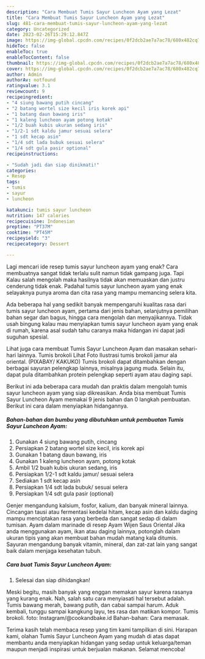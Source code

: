 ```yaml
---
description: "Cara Membuat Tumis Sayur Luncheon Ayam yang Lezat"
title: "Cara Membuat Tumis Sayur Luncheon Ayam yang Lezat"
slug: 481-cara-membuat-tumis-sayur-luncheon-ayam-yang-lezat
category: Uncategorized
date: 2023-02-26T15:29:12.847Z
image: https://img-global.cpcdn.com/recipes/0f2dcb2ae7a7ac78/680x482cq70/tumis-sayur-luncheon-ayam-foto-resep-utama.jpg
hideToc: false
enableToc: true
enableTocContent: false
thumbnail: https://img-global.cpcdn.com/recipes/0f2dcb2ae7a7ac78/680x482cq70/tumis-sayur-luncheon-ayam-foto-resep-utama.jpg
cover: https://img-global.cpcdn.com/recipes/0f2dcb2ae7a7ac78/680x482cq70/tumis-sayur-luncheon-ayam-foto-resep-utama.jpg
author: Admin
authorAv: notfound
ratingvalue: 3.1
reviewcount: 9
recipeingredient:
- "4 siung bawang putih cincang"
- "2 batang wortel size kecil iris korek api"
- "1 batang daun bawang iris"
- "1 kaleng luncheon ayam potong kotak"
- "1/2 buah kubis ukuran sedang iris"
- "1/2-1 sdt kaldu jamur sesuai selera"
- "1 sdt kecap asin"
- "1/4 sdt lada bubuk sesuai selera"
- "1/4 sdt gula pasir optional"
recipeinstructions:

- "Sudah jadi dan siap dinikmati!"
categories:
- Resep
tags:
- tumis
- sayur
- luncheon

katakunci: tumis sayur luncheon 
nutrition: 147 calories
recipecuisine: Indonesian
preptime: "PT37M"
cooktime: "PT45M"
recipeyield: "3"
recipecategory: Dessert

---
```



Lagi mencari ide resep tumis sayur luncheon ayam yang enak? Cara membuatnya sangat tidak terlalu sulit namun tidak gampang juga. Tapi Kalau salah mengolah maka hasilnya tidak akan memuaskan dan justru cenderung tidak enak. Padahal tumis sayur luncheon ayam yang enak selayaknya punya aroma dan cita rasa yang mampu memancing selera kita.


Ada beberapa hal yang sedikit banyak mempengaruhi kualitas rasa dari tumis sayur luncheon ayam, pertama dari jenis bahan, selanjutnya pemilihan bahan segar dan bagus, hingga cara mengolah dan menyajikannya. Tidak usah bingung kalau mau menyiapkan tumis sayur luncheon ayam yang enak di rumah, karena asal sudah tahu caranya maka hidangan ini dapat jadi suguhan spesial.

Lihat juga cara membuat Tumis Sayur Luncheon Ayam dan masakan sehari-hari lainnya. Tumis brokoli Lihat Foto Ilustrasi tumis brokoli jamur ala oriental. (PIXABAY/ KAKUKO) Tumis brokoli dapat ditambahkan dengan berbagai sayuran pelengkap lainnya, misalnya jagung muda. Selain itu, dapat pula ditambahkan protein pelengkap seperti ayam atau daging sapi.


Berikut ini ada beberapa cara mudah dan praktis dalam mengolah tumis sayur luncheon ayam yang siap dikreasikan. Anda bisa membuat Tumis Sayur Luncheon Ayam memakai 9 jenis bahan dan 0 langkah pembuatan. Berikut ini cara dalam menyiapkan hidangannya.

<!--inarticleads1-->

##### Bahan-bahan dan bumbu yang dibutuhkan untuk pembuatan Tumis Sayur Luncheon Ayam:

1. Gunakan 4 siung bawang putih, cincang
1. Persiapkan 2 batang wortel size kecil, iris korek api
1. Gunakan 1 batang daun bawang, iris
1. Gunakan 1 kaleng luncheon ayam, potong kotak
1. Ambil 1/2 buah kubis ukuran sedang, iris
1. Persiapkan 1/2-1 sdt kaldu jamur/ sesuai selera
1. Sediakan 1 sdt kecap asin
1. Persiapkan 1/4 sdt lada bubuk/ sesuai selera
1. Persiapkan 1/4 sdt gula pasir (optional)


Genjer mengandung kalsium, fosfor, kalium, dan banyak mineral lainnya. Cincangan tausi atau fermentasi kedelai hitam, kecap asin dan kaldu daging mampu menciptakan rasa yang berbeda dan sangat sedap di dalam tumisan. Ayam dalam marinade di resep Ayam Wijen Saus Oriental Jika anda menggunakan ayam, ikan atau daging lainnya, potonglah dalam ukuran tipis yang akan membuat bahan mudah matang kala ditumis. Sayuran mengandung banyak vitamin, mineral, dan zat-zat lain yang sangat baik dalam menjaga kesehatan tubuh. 

<!--inarticleads2-->

##### Cara buat Tumis Sayur Luncheon Ayam:


1. Selesai dan siap dihidangkan!

Meski begitu, masih banyak yang enggan memakan sayur karena rasanya yang kurang enak. Nah, salah satu cara menyiasati hal tersebut adalah. Tumis bawang merah, bawang putih, dan cabai sampai harum. Aduk kembali, tunggu sampai kangkung layu, tes rasa dan matikan kompor. Tumis brokoli. foto: Instagram/@cookandbake.id Bahan-bahan: Cara memasak. 

Terima kasih telah membaca resep yang tim kami tampilkan di sini. Harapan kami, olahan Tumis Sayur Luncheon Ayam yang mudah di atas dapat membantu anda menyiapkan hidangan yang sedap untuk keluarga/teman maupun menjadi inspirasi untuk berjualan makanan. Selamat mencoba!
